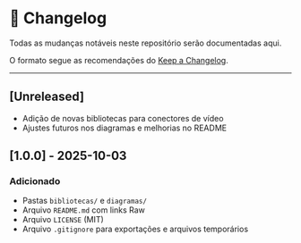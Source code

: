 # 📜 Changelog

Todas as mudanças notáveis neste repositório serão documentadas aqui.

O formato segue as recomendações do [Keep a Changelog](https://keepachangelog.com/pt-BR/1.0.0/).

---

## [Unreleased]

- Adição de novas bibliotecas para conectores de vídeo
- Ajustes futuros nos diagramas e melhorias no README

## [1.0.0] - 2025-10-03
### Adicionado
- Pastas `bibliotecas/` e `diagramas/`
- Arquivo `README.md` com links Raw
- Arquivo `LICENSE` (MIT)
- Arquivo `.gitignore` para exportações e arquivos temporários
